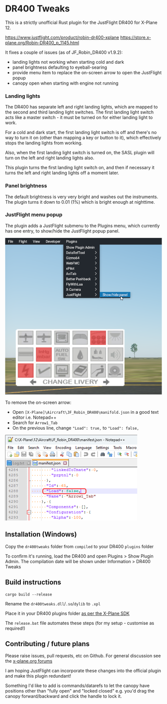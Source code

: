 # DR400 Tweaks

This is a strictly unofficial Rust plugin for the JustFlight DR400 for X-Plane 12.

https://www.justflight.com/product/robin-dr400-xplane
https://store.x-plane.org/Robin-DR400_p_1145.html

It fixes a couple of issues (as of JF_Robin_DR400 v1.9.2):
- landing lights not working when starting cold and dark
- panel brightness defaulting to eyeball-searing
- provide menu item to replace the on-screen arrow to open the JustFlight popup
- canopy open when starting with engine not running

### Landing lights
The DR400 has separate left and right landing lights, which are mapped to the
second and third landing light switches. The first landing light switch acts
like a master switch - it must be turned on for either landing light to work.

For a cold and dark start, the first landing light switch is off and there's
no way to turn it on (other than mapping a key or button to it), which
effectively stops the landing lights from working.

Also, when the first landing light switch is turned on, the SASL plugin will
turn on the left and right landing lights also.

This plugin turns the first landing light switch on, and then if necessary
it turns the left and right landing lights off a moment later.

### Panel brightness
The default brightness is very very bright and washes out the instruments.
The plugin turns it down to 0.01 (1%) which is bright enough at nighttime.

### JustFlight menu popup
The plugin adds a JustFlight submenu to the Plugins menu, which currently has
one entry, to show/hide the JustFlight popup panel.

![screenshot of plugin menu](/img/justflight_menu.png)

To remove the on-screen arrow:
- Open `[X-Plane]\Aircraft\JF_Robin_DR400\manifold.json` in a good text editor
  i.e. Notepad++
- Search for `Arrow1_Tab`
- On the previous line, change `"Load": true,` to `"Load": false,`

![screenshot of modified manifest.json](/img/manifold_json%20edit.png)

## Installation (Windows)

Copy the `dr400tweaks` folder from `compiled` to your DR400 `plugins` folder

To confirm it's running, load the DR400 and open Plugins > Show Plugin Admin.
The compilation date will be shown under Information > DR400 Tweaks

## Build instructions

```
cargo build --release
```
Rename the `dr400tweaks.dll`/`.so`/`dylib` to `.xpl`

Place it in your DR400 plugins folder [as per the X-Plane SDK](https://developer.x-plane.com/article/building-and-installing-plugins/)

The `release.bat` file automates these steps (for my setup - customise as required!)

## Contributing / future plans

Please raise issues, pull requests, etc on Github. For general discussion see
the [x-plane.org forums](https://forums.x-plane.org/index.php?/forums/forum/518-robin-dr400/)

I am hoping JustFlight can incorporate these changes into the official plugin
and make this plugin redundant!

Something I'd like to add is commands/datarefs to let the canopy have
positions other than "fully open" and "locked closed" e.g. you'd drag the
canopy forward/backward and click the handle to lock it.
